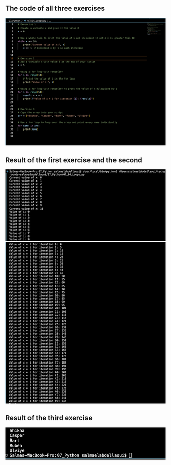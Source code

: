 ## The code of all three exercises

![Code](../00_includes/07_Python/Python-07-CodeLoops.png)

## Result of the first exercise and the second
![Result](../00_includes/07_Python/Python-07-Loops-01.png) 
![Result](../00_includes/07_Python/Python-07-Loops-02.png) 
## Result of the third exercise
![Result](../00_includes/07_Python/Python-07-Loops-03.png) 